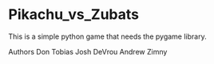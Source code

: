 Pikachu_vs_Zubats
=================

This is a simple python game that needs the pygame library.

Authors
Don Tobias
Josh DeVrou
Andrew Zimny
